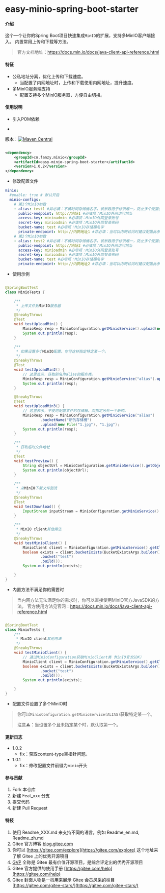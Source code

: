 # easy-minio-spring-boot-starter

#### 介绍

这个一个让你的Spring Boot项目快速集成`MinIO`的扩展，支持多MinIO客户端接入。 内置常用上传和下载等方法。
> 官方文档地址：https://docs.min.io/docs/java-client-api-reference.html

#### 特征

* 公私地址分离，优化上传和下载速度。
    * 当配置了内网地址时，上传和下载使用内网地址，提升速度。
* 多MinIO服务端支持
    * 配置支持多个MinIO服务器，方便自由切换。

#### 使用说明

* 引入POM依赖


*
版本：[![Maven Central](https://img.shields.io/maven-central/v/cn.fanzy.minio/easy-minio-spring-boot-starter.svg?label=Maven%20Central)](https://search.maven.org/search?q=g:%22cn.fanzy.minio%22%20AND%20a:%22easy-minio-spring-boot-starter%22)

```xml

<dependency>
    <groupId>cn.fanzy.minio</groupId>
    <artifactId>easy-minio-spring-boot-starter</artifactId>
    <version>1.0.2</version>
</dependency>
```

* 修改配置文件

```yaml
minio:
  #enable: true # 默认开启
  minio-configs:
    # 第1个MinIO参数
    - alias: test1 #非必填：不填时同存储桶名字，该参数用于标识唯一，防止多个配置参数存储桶重名
      public-endpoint: http://地址1 #必填项：MinIO外网访问地址
      access-key: minioadmin #必填项：MinIO外网登录账号
      secret-key: minioadmin #必填项：MinIO外网登录密码
      bucket-name: test #必填项：MinIO存储桶名字
      private-endpoint: http://内网地址1 #非必填：当可以内网访问时建议配置此参数，提高传输速度。默认同public-endpoint
    # 第2个MinIO参数
    - alias: test2 #非必填：不填时同存储桶名字，该参数用于标识唯一，防止多个配置参数存储桶重名
      public-endpoint: http://地址2 #必填项：MinIO外网访问地址
      access-key: minioadmin #必填项：MinIO外网登录账号
      secret-key: minioadmin #必填项：MinIO外网登录密码
      bucket-name: test #必填项：MinIO存储桶名字
      private-endpoint: http://内网地址2 #非必填：当可以内网访问时建议配置此参数，提高传输速度。默认同public-endpoint
```

* 使用示例

```java

@SpringBootTest
class MinioTests {

    /**
     * 上传文件到MinIO服务器
     */
    @SneakyThrows
    @Test
    void testUploadMin() {
        MinioResp resp = MinioConfiguration.getMinioService().upload(new File("1.jpg"), "1.jpg");
        System.out.println(resp);
    }

    /**
     * 如果设置多个MinIO配置，你可这样指定特定某一个。
     */
    @SneakyThrows
    @Test
    void testUploadMin2() {
        // 这里表示，获取别名为alias的服务类。
        MinioResp resp = MinioConfiguration.getMinioService("alias").upload(new File("1.jpg"), "1.jpg");
        System.out.println(resp);
    }

    @SneakyThrows
    @Test
    void testUploadMin3() {
        // 这里表示，不使用配置文件的存储桶，而指定另外一个新的。
        MinioResp resp = MinioConfiguration.getMinioService("alias")
                .bucketName("新的存储桶")
                .upload(new File("1.jpg"), "1.jpg");
        System.out.println(resp);
    }

    /**
     * 获取临时文件地址
     */
    @Test
    void testPreview() {
        String objectUrl = MinioConfiguration.getMinioService().getObjectUrl("1.jpg");
        System.out.println(objectUrl);
    }

    /**
     * 从MinIO下载文件到流
     */
    @SneakyThrows
    @Test
    void testDownload() {
        InputStream inputStream = MinioConfiguration.getMinioService().getObject("1.jpg");
    }

    /**
     * MinIO client其他用法
     */
    @SneakyThrows
    void testMinioClient() {
        MinioClient client = MinioConfiguration.getMinioService().getClient();
        boolean exists = client.bucketExists(BucketExistsArgs.builder()
                .bucket("test")
                .build());
        System.out.println(exists);

    }
}

```

* 内置方法不满足你的需要时

> 当内网方法无法满足你的需求时，你可以直接使用MinIO官方JavaSDK的方法。
> 官方使用方法见官网：https://docs.min.io/docs/java-client-api-reference.html

```java

@SpringBootTest
class MinioTests {
    /**
     * MinIO client其他用法
     */
    @SneakyThrows
    void testMinioClient() {
        // 通过MinioConfiguration获取MinioClient类（MinIO官方SDK）
        MinioClient client = MinioConfiguration.getMinioService().getClient();
        boolean exists = client.bucketExists(BucketExistsArgs.builder()
                .bucket("test")
                .build());
        System.out.println(exists);

    }
}
```

* 配置文件设置了多个MinIO时

> 你可以`MinioConfiguration.getMinioService(ALIAS)`获取特定某一个。
>
> 注意⚠️：当设置多个且未指定某个时，默认取第一个。

#### 更新日志

* 1.0.2
    * fix：获取content-type空指针问题。
* 1.0.1
    * fix：修改配置文件前缀为`minio`开头

#### 参与贡献

1. Fork 本仓库
2. 新建 Feat_xxx 分支
3. 提交代码
4. 新建 Pull Request

#### 特技

1. 使用 Readme\_XXX.md 来支持不同的语言，例如 Readme\_en.md, Readme\_zh.md
2. Gitee 官方博客 [blog.gitee.com](https://blog.gitee.com)
3. 你可以 [https://gitee.com/explore](https://gitee.com/explore) 这个地址来了解 Gitee 上的优秀开源项目
4. [GVP](https://gitee.com/gvp) 全称是 Gitee 最有价值开源项目，是综合评定出的优秀开源项目
5. Gitee 官方提供的使用手册 [https://gitee.com/help](https://gitee.com/help)
6. Gitee 封面人物是一档用来展示 Gitee 会员风采的栏目 [https://gitee.com/gitee-stars/](https://gitee.com/gitee-stars/)
